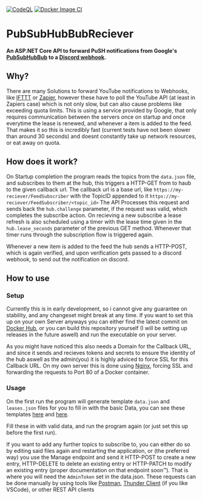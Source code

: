 [![CodeQL](https://github.com/JulianusIV/PubSubHubBubReciever/actions/workflows/codeql-analysis.yml/badge.svg?branch=master)](https://github.com/JulianusIV/PubSubHubBubReciever/actions/workflows/codeql-analysis.yml)
[![Docker Image CI](https://github.com/JulianusIV/PubSubHubBubReciever/actions/workflows/docker-ci.yml/badge.svg?branch=master)](https://github.com/JulianusIV/PubSubHubBubReciever/actions/workflows/docker-ci.yml)

# PubSubHubBubReciever

**An ASP.NET Core API to forward PuSH notifications from Google's [PubSubHubBub](https://pubsubhubbub.appspot.com) to a [Discord webhook](https://discord.com/developers/docs/resources/webhook#execute-webhook).**

## Why?

There are many Solutions to forward YouTube notifications to Webhooks, like [IFTTT](https://ifttt.com/) or [Zapier](https://zapier.com/), however these have to poll the YouTube API (at least in Zapiers case) which is not only slow, but can also cause problems like exceeding quota limits. This is using a service provided by Google, that only requires communication between the servers once on startup and once everytime the lease is renewed, and whenever a item is added to the feed. That makes it so this is incredibly fast (current tests have not been slower than around 30 seconds) and doesnt constantly take up network resources, or eat away on quota.

## How does it work?

On Startup completion the program reads the topics from the ``data.json`` file, and subscribes to them at the hub, this triggers a HTTP-GET from to haub to the given callback url. The callback url is a base url, like ``https://my-reciever/FeedSubscriber`` with the TopicID appended to it ``https://my-reciever/FeedSubscriber/<topic_id>``
The API Processes this request and sends back the ``hub.challenge`` parameter, if the request was valid, which completes the subscribe action.
On recieving a new subscribe a lease refresh is also scheduled using a timer with the lease time given in the ``hub.lease_seconds`` parameter of the previous GET method.
Whenever that timer runs through the subscription flow is triggered again.

Whenever a new item is added to the feed the hub sends a HTTP-POST, which is again verified, and upon verification gets passed to a discord webhook, to send out the notification on discord.

## How to use

### Setup

Currently this is in early development, so i cannot give any guarantee on stability, and any changeset might break at any time.
If you want to set this up on your own Server anyways you can either find the latest commit on [Docker Hub](https://hub.docker.com/r/julianusiv/pubsubhubbubreciever/tags), or you can build this repository yourself (I will be setting up releases in the future aswell) and run the executable on your server.

As you might have noticed this also needs a Domain for the Callback URL, and since it sends and recieves tokens and secrets to ensure the identity of the hub aswell as the admin(you) it is highly adviced to force SSL for this Callback URL. On my own server this is done using [Nginx](https://www.nginx.com/), forcing SSL and forwarding the requests to Port 80 of a Docker container.

### Usage

On the first run the program will generate template ``data.json`` and ``leases.json`` files for you to fill in with the basic Data, you can see these templates [here](https://github.com/JulianusIV/PubSubHubBubReciever/blob/master/PubSubHubBubReciever/data.json.template) and [here](https://github.com/JulianusIV/PubSubHubBubReciever/blob/master/PubSubHubBubReciever/leases.json.template).

Fill these in with valid data, and run the program again (or just set this up before the first run).

If you want to add any further topics to subscribe to, you can either do so by editing said files again and restarting the application, or (the preferred way) you use the Manage endpoint and send it HTTP-POST to create a new entry, HTTP-DELETE to delete an existing entry or HTTP-PATCH to modify an existing entry (proper documentation on that endpoint soon™).
That is where you will need the ``AdminToken`` set in the data.json.
These requests can be done manually by using tools like [Postman](https://www.postman.com/), [Thunder Client](https://www.thunderclient.com/) (if you like VSCode), or other REST API clients
